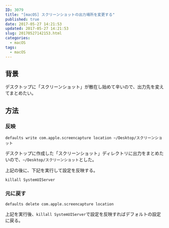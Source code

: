 ```yaml
---
ID: 3079
title: "[macOS] スクリーンショットの出力場所を変更する"
published: true
date: 2017-05-27 14:21:53
updated: 2017-05-27 14:21:53
slug: 20170527142153.html
categories:
  - macOS
tags:
  - macOS
---
```


## 背景

デスクトップに「スクリーンショット」が散在し始めて辛いので、出力先を変えてまとめたい。

## 方法

### 反映

```language-bash
defaults write com.apple.screencapture location ~/Desktop/スクリーンショット
```

デスクトップに作成した「スクリーンショット」ディレクトリに出力をまとめたいので、`~/Desktop/スクリーンショット`とした。

上記の後に、下記を実行して設定を反映する。

```language-bash
killall SystemUIServer
```

### 元に戻す

```language-bash
defaults delete com.apple.screencapture location
```

上記を実行後、`killall SystemUIServer`で設定を反映すればデフォルトの設定に戻る。
